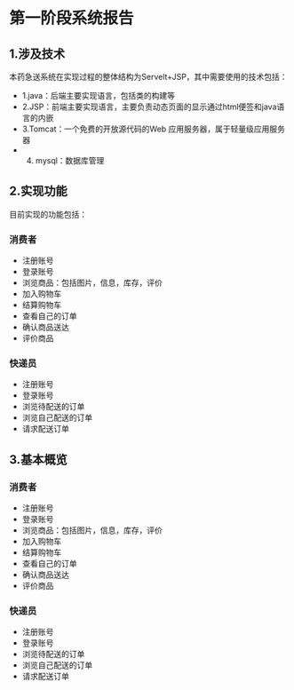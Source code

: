 # 第一阶段系统报告

## 1.涉及技术
本药急送系统在实现过程的整体结构为Servelt+JSP，其中需要使用的技术包括：
* 1.java：后端主要实现语言，包括类的构建等
* 2.JSP：前端主要实现语言，主要负责动态页面的显示通过html便签和java语言的内嵌
* 3.Tomcat：一个免费的开放源代码的Web 应用服务器，属于轻量级应用服务器
* 4. mysql：数据库管理

## 2.实现功能
目前实现的功能包括：
### 消费者
* 注册账号
* 登录账号
* 浏览商品：包括图片，信息，库存，评价
* 加入购物车
* 结算购物车
* 查看自己的订单
* 确认商品送达
* 评价商品

### 快递员
* 注册账号
* 登录账号
* 浏览待配送的订单
* 浏览自己配送的订单
* 请求配送订单


## 3.基本概览
### 消费者
* 注册账号
* 登录账号
* 浏览商品：包括图片，信息，库存，评价
* 加入购物车
* 结算购物车
* 查看自己的订单
* 确认商品送达
* 评价商品

### 快递员
* 注册账号
* 登录账号
* 浏览待配送的订单
* 浏览自己配送的订单
* 请求配送订单
